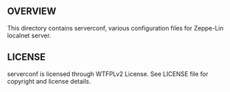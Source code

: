 OVERVIEW
--------
This directory contains serverconf, various configuration files for Zeppe-Lin
localnet server.


LICENSE
-------
serverconf is licensed through WTFPLv2 License.
See LICENSE file for copyright and license details.
